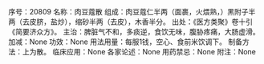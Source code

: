 序号：20809
名称：肉豆蔻散
组成：肉豆蔻仁半两（面裹，火煨熟，）黑附子半两（去皮脐，盐炒），缩砂半两（去皮），木香半分。
出处：《医方类聚》卷十引《简要济众方》。
主治：脾脏气不和，多痰逆，食饮无味，腹胁疼痛，大肠虚滑。
加减：None
功效：None
用法用量：每服1钱，空心、食前米饮调下。
制备方法：上为散。
临床应用：None
各家论述：None
用药禁忌：None
附注：None
